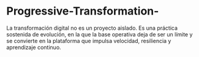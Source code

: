 # Progressive-Transformation-
La transformación digital no es un proyecto aislado. Es una práctica sostenida de evolución, en la que la base operativa deja de ser un límite y se convierte en la plataforma que impulsa velocidad, resiliencia y aprendizaje continuo.
